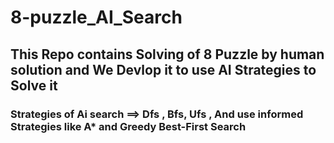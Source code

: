 # 8-puzzle_AI_Search
## This Repo contains Solving of 8 Puzzle by human solution and We Devlop it to use AI Strategies to Solve it 
### Strategies of Ai search ==> Dfs , Bfs, Ufs , And use informed Strategies like A* and Greedy Best-First Search
